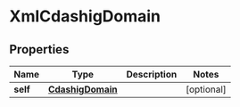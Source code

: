 

# XmlCdashigDomain

## Properties

Name | Type | Description | Notes
------------ | ------------- | ------------- | -------------
**self** | [**CdashigDomain**](CdashigDomain.md) |  |  [optional]




